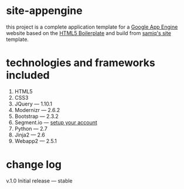 site-appengine
==============

this project is a complete application template for a [Google App Engine](http://developers.google.com/appengine/) website based on the [HTML5 Boilerplate](http://html5boilerplate.com) and build from [samiq's site](http://github.com/samiq/site) template.

technologies and frameworks included
====================================
1. HTML5
2. CSS3
3. JQuery            — 1.10.1
4. Modernizr         — 2.6.2
6. Bootstrap         — 2.3.2
7. Segment.io        — [setup your account](http://segment.io)
8. Python            — 2.7 
9. Jinja2            — 2.6
10. Webapp2           — 2.5.1 

change log
==========

v.1.0 
Initial release — stable

